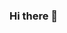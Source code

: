 ### Hi there 👋

<!--
- 🔭 I’m currently working on my Minecraft Server
- 🌱 I’m currently learning java
- ⚡ Fun fact: I don't like python
-->
